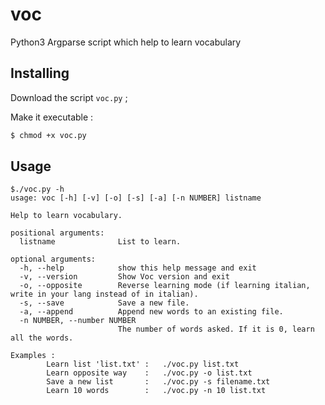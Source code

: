 # voc
Python3 Argparse script which help to learn vocabulary

## Installing
Download the script `voc.py` ;

Make it executable : 

```bash
$ chmod +x voc.py
```

## Usage
```
$./voc.py -h
usage: voc [-h] [-v] [-o] [-s] [-a] [-n NUMBER] listname

Help to learn vocabulary.

positional arguments:
  listname              List to learn.

optional arguments:
  -h, --help            show this help message and exit
  -v, --version         Show Voc version and exit
  -o, --opposite        Reverse learning mode (if learning italian, write in your lang instead of in italian).
  -s, --save            Save a new file.
  -a, --append          Append new words to an existing file.
  -n NUMBER, --number NUMBER
                        The number of words asked. If it is 0, learn all the words.

Examples :
        Learn list 'list.txt' :   ./voc.py list.txt
        Learn opposite way    :   ./voc.py -o list.txt
        Save a new list       :   ./voc.py -s filename.txt
        Learn 10 words        :   ./voc.py -n 10 list.txt
```
